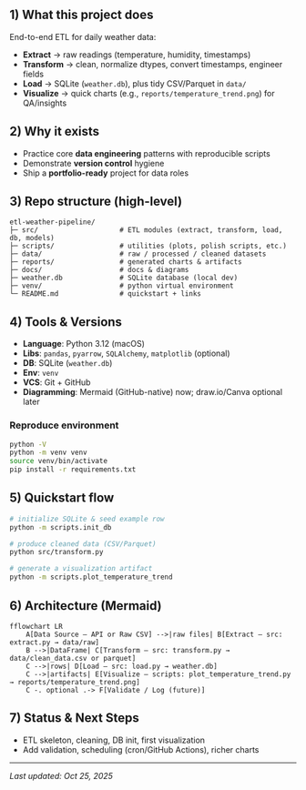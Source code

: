 ## 1) What this project does
End-to-end ETL for daily weather data:
- **Extract** → raw readings (temperature, humidity, timestamps)
- **Transform** → clean, normalize dtypes, convert timestamps, engineer fields
- **Load** → SQLite (`weather.db`), plus tidy CSV/Parquet in `data/`
- **Visualize** → quick charts (e.g., `reports/temperature_trend.png`) for QA/insights

## 2) Why it exists
- Practice core **data engineering** patterns with reproducible scripts
- Demonstrate **version control** hygiene
- Ship a **portfolio-ready** project for data roles

## 3) Repo structure (high-level)
```
etl-weather-pipeline/
├─ src/                    # ETL modules (extract, transform, load, db, models)
├─ scripts/                # utilities (plots, polish scripts, etc.)
├─ data/                   # raw / processed / cleaned datasets
├─ reports/                # generated charts & artifacts
├─ docs/                   # docs & diagrams
├─ weather.db              # SQLite database (local dev)
├─ venv/                   # python virtual environment
└─ README.md               # quickstart + links
```

## 4) Tools & Versions
- **Language**: Python 3.12 (macOS)
- **Libs**: `pandas`, `pyarrow`, `SQLAlchemy`, `matplotlib` (optional)
- **DB**: SQLite (`weather.db`)
- **Env**: `venv`
- **VCS**: Git + GitHub
- **Diagramming**: Mermaid (GitHub-native) now; draw.io/Canva optional later

### Reproduce environment
```bash
python -V
python -m venv venv
source venv/bin/activate
pip install -r requirements.txt
```

## 5) Quickstart flow
```bash
# initialize SQLite & seed example row
python -m scripts.init_db

# produce cleaned data (CSV/Parquet)
python src/transform.py

# generate a visualization artifact
python -m scripts.plot_temperature_trend
```

## 6) Architecture (Mermaid)
```mermaid
fflowchart LR
    A[Data Source — API or Raw CSV] -->|raw files| B[Extract — src: extract.py → data/raw]
    B -->|DataFrame| C[Transform — src: transform.py → data/clean_data.csv or parquet]
    C -->|rows| D[Load — src: load.py → weather.db]
    C -->|artifacts| E[Visualize — scripts: plot_temperature_trend.py → reports/temperature_trend.png]
    C -. optional .-> F[Validate / Log (future)]
```

## 7) Status & Next Steps
-  ETL skeleton, cleaning, DB init, first visualization
-  Add validation, scheduling (cron/GitHub Actions), richer charts

---
_Last updated: Oct 25, 2025_
